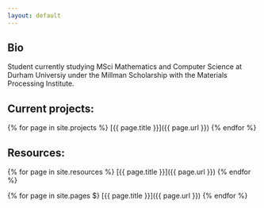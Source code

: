 ```yaml
---
layout: default
---
```


## Bio

Student currently studying MSci Mathematics and Computer Science at Durham Universiy under the Millman Scholarship with the Materials Processing Institute.

## Current projects:

{% for page in site.projects %}
[{{ page.title }}]({{ page.url }})
{% endfor %}

## Resources:

{% for page in site.resources %}
[{{ page.title }}]({{ page.url }})
{% endfor %}

{% for page in site.pages $}
[{{ page.title }}]({{ page.url }})
{% endfor %}
